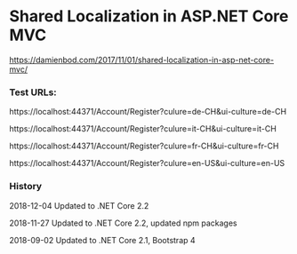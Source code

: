 # Shared Localization in ASP.NET Core MVC
https://damienbod.com/2017/11/01/shared-localization-in-asp-net-core-mvc/


### Test URLs: 

https://localhost:44371/Account/Register?culure=de-CH&ui-culture=de-CH

https://localhost:44371/Account/Register?culure=it-CH&ui-culture=it-CH

https://localhost:44371/Account/Register?culure=fr-CH&ui-culture=fr-CH

https://localhost:44371/Account/Register?culure=en-US&ui-culture=en-US

### History

2018-12-04 Updated to .NET Core 2.2

2018-11-27 Updated to .NET Core 2.2, updated npm packages

2018-09-02 Updated to .NET Core 2.1, Bootstrap 4

